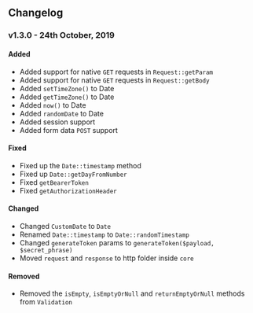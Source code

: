 ## Changelog
### v1.3.0 - 24th October, 2019
#### Added
- Added support for native `GET` requests in `Request::getParam`
- Added support for native `GET` requests in `Request::getBody`
- Added `setTimeZone()` to Date
- Added `getTimeZone()` to Date
- Added `now()` to Date
- Added `randomDate` to Date
- Added session support
- Added form data `POST` support


#### Fixed
- Fixed up the `Date::timestamp` method
- Fixed up `Date::getDayFromNumber`
- Fixed `getBearerToken`
- Fixed `getAuthorizationHeader`


#### Changed
- Changed `CustomDate` to `Date`
- Renamed `Date::timestamp` to `Date::randomTimestamp`
- Changed `generateToken` params to `generateToken($payload, $secret_phrase)`
- Moved `request` and `response` to http folder inside `core`


#### Removed
- Removed the `isEmpty`, `isEmptyOrNull` and `returnEmptyOrNull` methods from `Validation`